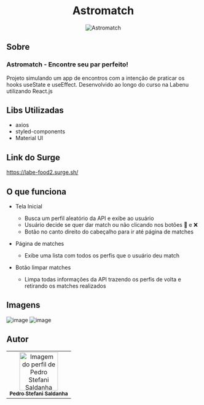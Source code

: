 # <h1 align='center'> Astromatch </h1>

<p align="center">
  <img src="https://user-images.githubusercontent.com/20777850/125096329-6bf24100-e0ab-11eb-8154-a2080ec14f4c.png" alt="Astromatch">
</p>


 ## Sobre
### Astromatch - Encontre seu par perfeito!
Projeto simulando um app de encontros com a intenção de praticar os hooks useState e useEffect. Desenvolvido ao longo do curso na Labenu utilizando React.js

## Libs Utilizadas
- axios
- styled-components
- Material UI


## Link do Surge
<a href="https://peu-paiva-astromatch.surge.sh/">https://labe-food2.surge.sh/</a>


## O que funciona
- Tela Inicial
  - Busca um perfil aleatório da API e exibe ao usuário
  - Usuário decide se quer dar match ou não clicando nos botões 💚 e ❌
  - Botão no canto direito do cabeçalho para ir até página de matches

- Página de matches
  - Exibe uma lista com todos os perfis que o usuário deu match

- Botão limpar matches
  - Limpa todas informações da API trazendo os perfis de volta e retirando os matches realizados

## Imagens
![image](https://user-images.githubusercontent.com/20777850/125097346-69441b80-e0ac-11eb-8c11-c6282c8afbd8.png)
![image](https://user-images.githubusercontent.com/20777850/125097390-752fdd80-e0ac-11eb-9a44-d0ac6fcd2a4d.png)


## Autor

<table>
  <tr>
    <td align="center"><a href="https://github.com/peustef">
    <img src="https://avatars.githubusercontent.com/u/20777850?v=4" width="100px" alt="Imagem do perfil de Pedro Stefani Saldanha"/>
    <br />
    <sub><b>Pedro Stefani Saldanha</b></sub>
     
</table>

